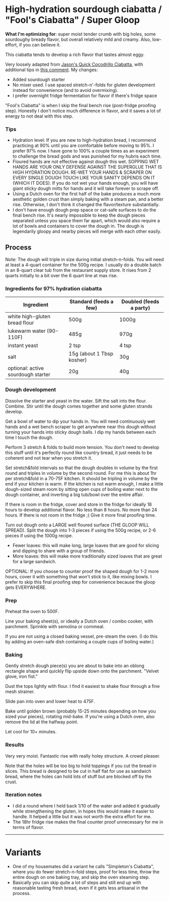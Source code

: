 # High-hydration sourdough ciabatta / "Fool's Ciabatta" / Super Gloop

**What I'm optimizing for**: super moist tender crumb with big holes, some sourdoughy bready flavor, but overall relatively mild and creamy. Also, low-effort, if you can believe it.

This ciabatta tends to develop a rich flavor that tastes almost eggy.

Very loosely adapted from [Jason's Quick Cocodrillo Ciabatta](http://www.thefreshloaf.com/node/2984/jasons-quick-coccodrillo-ciabatta-bread), 
with additional tips in [this comment](http://www.thefreshloaf.com//node/3088/bluezebras-baking-banter#comment-14086). My changes:
- Added sourdough starter
- No mixer used. I use spaced stretch-n'-folds for gluten development instead for convenience (and to avoid overmixing).
- I prefer overnight fridge fermentation for flavor if there's fridge space

"Fool's Ciabatta" is when I skip the final bench rise (post-fridge proofing step). Honestly I don't notice much difference in flavor, and it saves a lot of energy to not deal with this step.

### Tips

- Hydration level: If you are new to high-hydration bread, I recommend practicing at 90% until you are comfortable before moving to 95%. I prefer 97% now. I have gone to 100% a couple times as an experiment to challenge the bread gods and was punished for my hubris each time.
- Floured hands are not effective against dough this wet. SOPPING WET HANDS ARE YOUR ONLY DEFENSE AGAINST THE SUPERGLUE THAT IS HIGH HYDRATION DOUGH. RE-WET YOUR HANDS & SCRAPER ON EVERY SINGLE DOUGH TOUCH LIKE YOUR SANITY DEPENDS ON IT (WHICH IT DOES). If you do not wet your hands enough, you will have giant sticky dough mitts for hands and it will take forever to scrape off.
- Using a Dutch oven for the first half of the bake produces a much more aesthetic golden crust than simply baking with a steam pan, and a better rise. Otherwise, I don't think it changed the flavor/texture substantially.
- I don't have enough dough prep space or cat-safe surfaces to do the final bench rise. It's nearly impossible to keep the dough pieces separated unless you space them far apart, which would also require a lot of bowls and containers to cover the dough in. The dough is legendarily gloopy and nearby pieces will merge with each other easily.

## Process

Note: The dough will triple in size during initial stretch-n-folds. You will need at least a 4-quart container for the 500g recipe. I usually do a double batch in an 8-quart clear tub from the restaurant supply store. It rises from 2 quarts initially to a bit over the 6 quart line at max rise.

### Ingredients for 97% hydration ciabatta

| **Ingredient** | **Standard** (feeds a few) | **Doubled** (feeds a party) |
| ----------- | ----------- | ----------- |
| white high-gluten bread flour | 500g | 1000g |
| lukewarm water (90-110F) | 485g | 970g |
| instant yeast | 2 tsp | 4 tsp |
| salt | 15g (about 1 Tbsp kosher) | 30g |
| optional: active sourdough starter | 20g | 40g |

### Dough development

Dissolve the starter and yeast in the water. Sift the salt into the flour. Combine.
Stir until the dough comes together and some gluten strands develop.

Get a bowl of water to dip your hands in. You will need continuously wet hands and a wet bench scraper to get anywhere near this dough without turning your hands into sticky dough balls. I dip my hands between each time I touch the dough.

Perform 3 stretch & folds to build more tension. You don't need to develop this stuff until it's perfectly round like country bread, it just needs to be coherent and not tear when you stretch it. 

Set stretch&fold intervals so that the dough doubles in volume by the first round and triples in volume by the second round. For me this is about 1hr per stretch&fold in a 70-75F kitchen. It should be tripling in volume by the end if your kitchen is warm. If the kitchen is not warm enough, I make a little dough-sized steam room by sitting open cups of boiling water next to the dough container, and inverting a big tub/bowl over the entire affair.

If there is room in the fridge, cover and store in the fridge for ideally 18 hours to develop additional flavor. No less than 8 hours. No more than 24 hours.
If there is not room in the fridge ;( Give it more final proofing time.

Turn out dough onto a LARGE well floured surface (THE GLOOP WILL SPREAD). Split the dough into 1-3 pieces if using the 500g recipe, or 2-6 pieces if using the 1000g recipe.
- Fewer loaves: this will make long, large loaves that are good for slicing and dipping to share with a group of friends.
- More loaves: this will make more traditionally sized loaves that are great for a large sandwich.

OPTIONAL: If you choose to counter proof the shaped dough for 1-2 more hours, cover it with something that won't stick to it, like mixing bowls. I prefer to skip this final proofing step for convenience because the gloop gets EVERYWHERE.

### Prep
Preheat the oven to 500F. 

Line your baking sheet(s), or ideally a Dutch oven / combo cooker, with parchment. Sprinkle with semolina or cornmeal.

If you are not using a closed baking vessel, pre-steam the oven. (I do this by adding an oven-safe dish containing a couple cups of boiling water.)

### Baking
Gently stretch dough piece(s) you are about to bake into an oblong rectangle shape and quickly flip upside down onto the parchment. "Velvet glove, iron fist."

Dust the tops lightly with flour. I find it easiest to shake flour through a fine mesh strainer.

Slide pan into oven and lower heat to 475F.

Bake until golden brown (probably 15-25 minutes depending on how you sized your pieces), rotating mid-bake. If you're using a Dutch oven, also remove the lid at the halfway point.

Let cool for 10+ minutes.

### Results

Very very moist. Fantastic rise with really holey structure. A crowd pleaser.

Note that the holes will be too big to hold toppings if you cut the bread in slices. This bread is designed to be cut in half flat for use as sandwich bread, where the holes can hold lots of stuff but are blocked off by the crust.

### Iteration notes

- I did a round where I held back 1/10 of the water and added it gradually while strengthening the gluten, in hopes this would make it easier to handle. It helped a little but it was not worth the extra effort for me.
- The 18hr fridge rise makes the final counter proof unnecessary for me in terms of flavor.

---

# Variants

- One of my housemates did a variant he calls "Simpleton's Ciabatta", where you do fewer stretch-n-fold steps, proof for less time, throw the entire dough on one baking tray, and skip the oven steaming step.
- Basically you can skip quite a lot of steps and still end up with reasonable tasting fresh bread, even if it gets less artisanal in the process.
